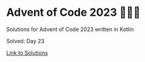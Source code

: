 # Advent of Code 2023 🎄🌟🎅
Solutions for Advent of Code 2023 written in Kotlin

Solved: Day 23

[Link to Solutions](https://github.com/patrick-elmquist/Advent-of-Code-2023/tree/main/src/main/kotlin)
